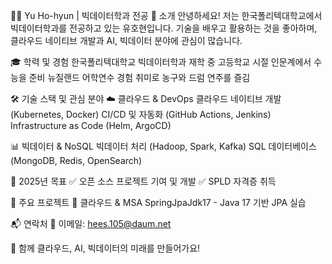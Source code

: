 👨‍💻 Yu Ho-hyun | 빅데이터학과 전공
🚀 소개
안녕하세요! 저는 한국폴리텍대학교에서 빅데이터학과를 전공하고 있는 유호현입니다.
기술을 배우고 활용하는 것을 좋아하며, 클라우드 네이티브 개발과 AI, 빅데이터 분야에 관심이 많습니다.

🎓 학력 및 경험
한국폴리텍대학교 빅데이터학과 재학 중
고등학교 시절 인문계에서 수능을 준비
뉴질랜드 어학연수 경험
취미로 농구와 드럼 연주를 즐김

🛠️ 기술 스택 및 관심 분야
☁️ 클라우드 & DevOps
클라우드 네이티브 개발 (Kubernetes, Docker)
CI/CD 및 자동화 (GitHub Actions, Jenkins)
Infrastructure as Code (Helm, ArgoCD)

📊 빅데이터 & NoSQL
빅데이터 처리 (Hadoop, Spark, Kafka)
SQL 데이터베이스 (MongoDB, Redis, OpenSearch)

🎯 2025년 목표
✅ 오픈 소스 프로젝트 기여 및 개발
✅ SPLD 자격증 취득

📌 주요 프로젝트
🔹 클라우드 & MSA
SpringJpaJdk17 - Java 17 기반 JPA 실습

📬 연락처
📩 이메일: hees.105@daum.net

🚀 함께 클라우드, AI, 빅데이터의 미래를 만들어가요!

